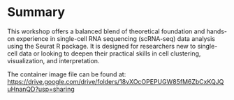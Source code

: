 # Summary
This workshop offers a balanced blend of theoretical foundation and hands-on experience in single-cell RNA sequencing (scRNA-seq) data analysis using the Seurat R package. It is designed for researchers new to single-cell data or looking to deepen their practical skills in cell clustering, visualization, and interpretation.

The container image file can be found at: https://drive.google.com/drive/folders/18vXOcOPEPUGW85fM6ZbCxKQJQuHnanQD?usp=sharing

